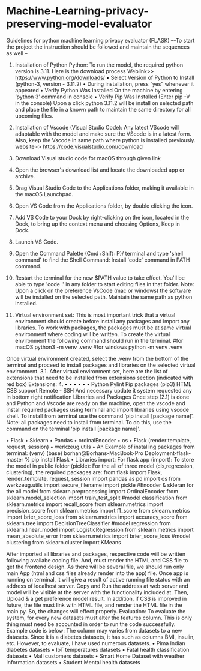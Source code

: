 # Machine-Learning-privacy-preserving-model-evaluator

Guidelines for python machine learning privacy evaluator (FLASK)
–-To start the project the instruction should be followed and maintain the sequences as well –
1. Installation of Python
Python: To run the model, the required python version is 3.11. Here is the download process Weblink>> https://www.python.org/downloads/
• Select Version of Python to Install (python-3, version - 3.11.2)
• During installation, press “yes” whenever it appeared
• Verify Python Was Installed On the machine by entering ‘python 3’ command in console
• Verify Pip Was Installed (Enter pip -V in the console)
Upon a click python 3.11.2 will be install on selected path and place the file in a known path to maintain the same directory for all upcoming files.
2. Installation of Vscode (Visual Studio Code):
Any latest VScode will adaptable with the model and make sure the VScode is in a latest form. Also, keep the Vscode in same path where python is installed previously.
website>> https://code.visualstudio.com/download
   
 1. Download Visual studio code for macOS through given link
2. Open the browser's download list and locate the downloaded app or archive.
3. Drag Visual Studio Code to the Applications folder, making it available in the macOS Launchpad.
4. Open VS Code from the Applications folder, by double clicking the icon.
5. Add VS Code to your Dock by right-clicking on the icon, located in the Dock, to bring up the context
menu and choosing Options, Keep in Dock.
6. Launch VS Code.
7. Open the Command Palette (Cmd+Shift+P)/ terminal and type 'shell command' to find the Shell
Command: Install 'code' command in PATH command.
8. Restart the terminal for the new $PATH value to take effect. You'll be able to type 'code .' in any folder to start editing files in that folder.
Note: Upon a click on the preference VsCode (mac or windows) the software will be installed on the selected path. Maintain the same path as python installed.
3. Virtual environment set:
This is most important trick that a virtual environment should create before install any packages and import any libraries. To work with packages, the packages must be at same virtual environment where coding will be written. To create the virtual environment the following command should run in the terminal.
  #for macOS
 python3 -m venv .venv
 #for windows
 python -m venv .venv

Once virtual environment created, select the .venv from the bottom of the terminal and proceed to install packages and libraries on the selected virtual environment.
3.1. After virtual environment set, here are the list of extensions that need to be installed from extensions section (indicated with red box)
Extensions:
 4.
• • • • • •
Python
Pylint
Pip packages (pip3)
HTML CSS support
Remote - SSH
And necessary update it system requested any in bottom right notification
Libraries and Packages
Once step (2.1) is done and Python and Vscode are ready on the machine, open the vscode and install required packages using terminal and import libraries using vscode shell.
To install from terminal use the command ‘pip install [package name]’.
Note: all packages need to install from terminal. To do this, use the command on the terminal ‘pip install [package name]’.

• Flask
• Sklearn
• Pandas
• ordinalEncoder
• os
• Flask (render template, request, session)
• werkzeug.utils
• An Example of installing packages from terminal:
(venv) (base) borhan@Borhans-MacBook-Pro Deployment-flask-master % pip install Flask
• Libraries import: For flask app (import):
To store the model in public folder (pickle):
For the all of three model (cls,regression, clustering), the required packages are:
  from flask import Flask, render_template, request, session import pandas as pd
import os
from werkzeug.utils import secure_filename
   import pickle
   #Encoder & skleran for the all model
from sklearn.preprocessing import OrdinalEncoder from sklearn.model_selection import train_test_split
#model classification
from sklearn.metrics import recall_score
from sklearn.metrics import precision_score from sklearn.metrics import f1_score
from sklearn.metrics import brier_score_loss from sklearn.metrics import accuracy_score
from sklearn.tree import DecisionTreeClassifier
#model regression
from sklearn.linear_model import LogisticRegression from sklearn.metrics import mean_absolute_error from sklearn.metrics import brier_score_loss
#model clustering
from sklearn.cluster import KMeans
 
After imported all libraries and packages, respective code will be written following availabe coding file. And, must render the HTML and CSS file to get the frontend design.
As there will be several file, we should run only main App (html and css files already render into the app) file. Once app is running on terminal, it will give a result of active running file status with an address of localhost server. Copy and Run the address at web server and model will be visible at the server with the functionality included at. Then, Upload & a get preference model result.
In addition, if CSS is improved in future, the file must link with HTML file, and render the HTML file in the main.py. So, the changes will effect properly.
Evaluation:
To evaluate the system, for every new datasets must alter the features column. This is only thing must need be accounted in order to run the code successfully. Example code is below:
The column may varies from datasets to a new datasets. Since it is a diabetes datasets, it has such as columns BMI, insulin, etc. However, to evaluate, I have used numerous datasets.
• Pima Indian diabetes datasets
• IoT temperatures datasets
• Fatal health classification datasets
• Mall customers datasets
• Smart Home Dataset with weather Information datasets
• Student Mental health datasets
